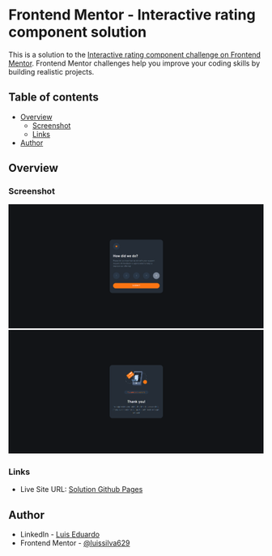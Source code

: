 # Frontend Mentor - Interactive rating component solution

This is a solution to the [Interactive rating component challenge on Frontend Mentor](https://www.frontendmentor.io/challenges/interactive-rating-component-koxpeBUmI). Frontend Mentor challenges help you improve your coding skills by building realistic projects. 

## Table of contents

- [Overview](#overview)
  - [Screenshot](#screenshot)
  - [Links](#links)
- [Author](#author)

## Overview

### Screenshot

![Screenshot-1](https://github.com/luissilva629/Frontend-Mentor_Interactive-rating-component/blob/main/Screenshot_1.png)
![Screenshot-2](https://github.com/luissilva629/Frontend-Mentor_Interactive-rating-component/blob/main/Screenshot_2.png)

### Links

- Live Site URL: [Solution Github Pages](https://luissilva629.github.io/Frontend-Mentor_Interactive-rating-component/)

## Author

- LinkedIn - [Luis Eduardo](https://www.linkedin.com/in/luís-eduardo/)
- Frontend Mentor - [@luissilva629](https://www.frontendmentor.io/profile/luissilva629)
